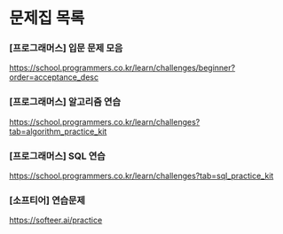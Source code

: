 # 문제집 목록

### [프로그래머스] 입문 문제 모음
https://school.programmers.co.kr/learn/challenges/beginner?order=acceptance_desc

### [프로그래머스] 알고리즘 연습
https://school.programmers.co.kr/learn/challenges?tab=algorithm_practice_kit

### [프로그래머스] SQL 연습
https://school.programmers.co.kr/learn/challenges?tab=sql_practice_kit

### [소프티어] 연습문제
https://softeer.ai/practice
